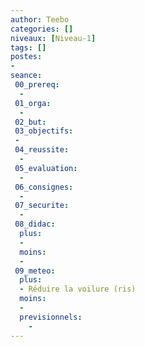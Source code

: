 ```yaml
---
author: Teebo
categories: []
niveaux: [Niveau-1]
tags: []
postes:
-
seance:
 00_prereq:
  -
 01_orga:
  -
 02_but:
 03_objectifs:
 -
 04_reussite:
  -
 05_evaluation:
  -
 06_consignes:
  -
 07_securite:
  -
 08_didac:
  plus:
  -
  moins:
  -
 09_meteo:
  plus:
  - Réduire la voilure (ris)
  moins:
  -
  previsionnels:
    - 
---
```


